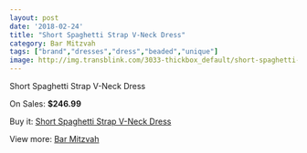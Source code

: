 ```yaml
---
layout: post
date: '2018-02-24'
title: "Short Spaghetti Strap V-Neck Dress"
category: Bar Mitzvah
tags: ["brand","dresses","dress","beaded","unique"]
image: http://img.transblink.com/3033-thickbox_default/short-spaghetti-strap-v-neck-dress.jpg
---
```

Short Spaghetti Strap V-Neck Dress

On Sales: **$246.99**
<a href="https://www.transblink.com/en/bar-mitzvah/960-short-spaghetti-strap-v-neck-dress.html"><amp-img layout="responsive" width="600" height="600" src="//img.transblink.com/3033-thickbox_default/short-spaghetti-strap-v-neck-dress.jpg" alt="Short Spaghetti Strap V-Neck Dress 0" /></a>
<a href="https://www.transblink.com/en/bar-mitzvah/960-short-spaghetti-strap-v-neck-dress.html"><amp-img layout="responsive" width="600" height="600" src="//img.transblink.com/3035-thickbox_default/short-spaghetti-strap-v-neck-dress.jpg" alt="Short Spaghetti Strap V-Neck Dress 1" /></a>
<a href="https://www.transblink.com/en/bar-mitzvah/960-short-spaghetti-strap-v-neck-dress.html"><amp-img layout="responsive" width="600" height="600" src="//img.transblink.com/3034-thickbox_default/short-spaghetti-strap-v-neck-dress.jpg" alt="Short Spaghetti Strap V-Neck Dress 2" /></a>

Buy it: [Short Spaghetti Strap V-Neck Dress](https://www.transblink.com/en/bar-mitzvah/960-short-spaghetti-strap-v-neck-dress.html "Short Spaghetti Strap V-Neck Dress")

View more: [Bar Mitzvah](https://www.transblink.com/en/2-bar-mitzvah "Bar Mitzvah")